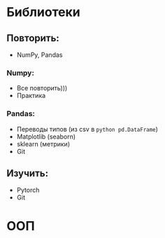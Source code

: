 # Библиотеки
## Повторить:
 - NumPy, Pandas
 ### Numpy:
  - Все повторить)))
  - Практика
 ### Pandas:
  - Переводы типов (из csv в ```python pd.DataFrame```)
 - Matplotlib (seaborn)
 - sklearn (метрики)
 - Git
## Изучить:
 - Pytorch
 - Git
# ООП